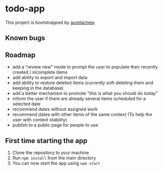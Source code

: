 # todo-app

This project is bootstrapped by [aurelia/new](https://github.com/aurelia/new).

## Known bugs

## Roadmap

- add a "review new" mode to prompt the user to populate their recently created / incomplete items
- add ability to export and import data
- add ability to restore deleted items (currently soft-deleting them and keeping in the database)
- add a better mechanism to promote "this is what you should do today"
- inform the user if there are already several items scheduled for a selected date
- recommend dates without assigned work
- recommend dates with other items of the same context (To help the user with context stability)
- publish to a public page for people to use

## First time starting the app

1. Clone the repository to your machine
2. Run `npm install` from the main directory
3. You can now start the app using `npm start`
